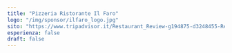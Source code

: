 ```yaml
---
title: "Pizzeria Ristorante Il Faro"
logo: "/img/sponsor/ilfaro_logo.jpg"
sito: "https://www.tripadvisor.it/Restaurant_Review-g194875-d3248455-Reviews-Ristorante_Pizzeria_Il_Faro-Reggio_Emilia_Province_of_Reggio_Emilia_Emilia_Romagn.html"
esperienza: false
draft: false
---
```


  

  